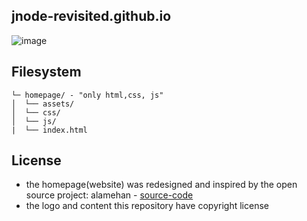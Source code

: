 ## jnode-revisited.github.io
![image](https://user-images.githubusercontent.com/111701513/208339847-1dfc9ef1-8e0f-4376-89e7-a57851a8fb75.png)

## Filesystem
```
└─ homepage/ - "only html,css, js"
│  └── assets/
│  └── css/
│  └── js/
|  └── index.html
```

## License
- the homepage(website) was redesigned and inspired by the open source project: alamehan - [source-code](github/alamehan/alamehan.github.io)
- the logo and content this repository have copyright license
